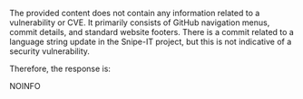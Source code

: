 The provided content does not contain any information related to a vulnerability or CVE. It primarily consists of GitHub navigation menus, commit details, and standard website footers. There is a commit related to a language string update in the Snipe-IT project, but this is not indicative of a security vulnerability.
 
Therefore, the response is:

NOINFO